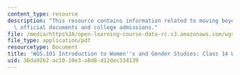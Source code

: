 ```yaml
---
content_type: resource
description: "This resource contains information related to moving beyond gender \u2013\
  \ official documents and college admissions."
file: /media/https%3A/open-learning-course-data-rc.s3.amazonaws.com/wgs-101-introduction-to-womens-and-gender-studies-fall-2014/36da9262ac1010e3a8d8d12dec334139_MITWGS_101F14_InClass14.pdf
file_type: application/pdf
resourcetype: Document
title: 'WGS.101 Introduction to Women''s and Gender Studies: Class 14 Writing'
uid: 36da9262-ac10-10e3-a8d8-d12dec334139
---
```

